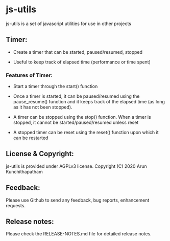 # js-utils

js-utils is a set of javascript utilities for use in other projects

## Timer:

* Create a timer that can be started, paused/resumed, stopped

* Useful to keep track of elapsed time (performance or time spent)

### Features of Timer:

* Start a timer through the start() function

* Once a timer is started, it can be paused/resumed using the pause_resume()
  function and it keeps track of the elapsed time (as long as it has not 
  been stopped).

* A timer can be stopped using the stop() function.  When a timer is stopped,
  it cannot be started/paused/resumed unless reset

* A stopped timer can be reset using the reset() function upon which it can
  be restarted


## License & Copyright:

js-utils is provided under AGPLv3 license.
Copyright (C) 2020 Arun Kunchithapatham

## Feedback:

Please use Github to send any feedback, bug reports, enhancement requests.

## Release notes:

Please check the RELEASE-NOTES.md file for detailed release notes.
